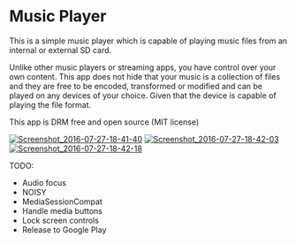 # Music Player

This is a simple music player which is capable of playing music files from an internal or external SD card.

Unlike other music players or streaming apps, you have control over your own content. This app does not
hide that your music is a collection of files and they are free to be encoded, transformed or modified
and can be played on any devices of your choice. Given that the device is capable of playing the file
format.

This app is DRM free and open source (MIT license)

<a href='https://postimg.org/image/5wmmzaggd/' target='_blank'><img src='https://s6.postimg.org/5wmmzaggd/Screenshot_2016_07_27_18_41_40.png' border='0' alt="Screenshot_2016-07-27-18-41-40"/></a>
<a href='https://postimg.org/image/706rb913h/' target='_blank'><img src='https://s6.postimg.org/706rb913h/Screenshot_2016_07_27_18_42_03.png' border='0' alt="Screenshot_2016-07-27-18-42-03"/></a>
<a href='https://postimg.org/image/96125r4jx/' target='_blank'><img src='https://s6.postimg.org/96125r4jx/Screenshot_2016_07_27_18_42_18.png' border='0' alt="Screenshot_2016-07-27-18-42-18"/></a>

TODO:

* Audio focus
* NOISY
* MediaSessionCompat
* Handle media buttons
* Lock screen controls
* Release to Google Play
